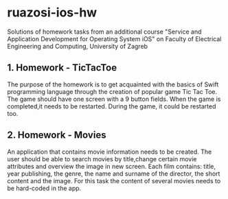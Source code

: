 # ruazosi-ios-hw
Solutions of homework tasks from an additional course "Service and Application Development for Operating System iOS" on Faculty of Electrical Engineering and Computing, University of Zagreb

<h2>1. Homework - TicTacToe</h2>

The purpose of the homework is to get acquainted with the basics of Swift programming language through the creation of popular game Tic Tac Toe. The game should have one screen with a 9 button fields. When the game is
completed,it needs to be restarted. During the game, it could be restarted too.

<h2>2. Homework - Movies</h2>
An application that contains movie information needs to be created. The user should be able to search
movies by title,change certain movie attributes and overview the image in new screen. Each film contains: title, year
publishing, the genre, the name and surname of the director, the short content and the image. For this task
the content of several movies needs to be hard-coded in the app.
